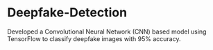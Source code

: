 # Deepfake-Detection
Developed a Convolutional Neural Network (CNN) based model using TensorFlow  to classify deepfake images with 95% accuracy. 
